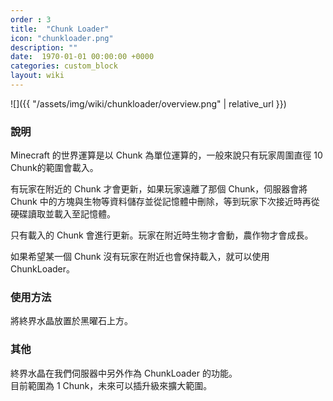 ```yaml
---
order : 3
title:  "Chunk Loader"
icon: "chunkloader.png"
description: ""
date:  1970-01-01 00:00:00 +0000
categories: custom_block
layout: wiki
---
```



![]({{ "/assets/img/wiki/chunkloader/overview.png" | relative_url }})

### 說明

Minecraft 的世界運算是以 Chunk 為單位運算的，一般來說只有玩家周圍直徑 10 Chunk的範圍會載入。  

有玩家在附近的 Chunk 才會更新，如果玩家遠離了那個 Chunk，伺服器會將 Chunk 中的方塊與生物等資料儲存並從記憶體中刪除，等到玩家下次接近時再從硬碟讀取並載入至記憶體。

只有載入的 Chunk 會進行更新。玩家在附近時生物才會動，農作物才會成長。

如果希望某一個 Chunk 沒有玩家在附近也會保持載入，就可以使用 ChunkLoader。

### 使用方法

將終界水晶放置於黑曜石上方。

### 其他

 終界水晶在我們伺服器中另外作為 ChunkLoader 的功能。  
目前範圍為 1 Chunk，未來可以插升級來擴大範圍。